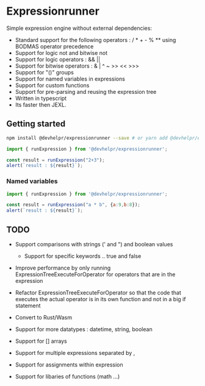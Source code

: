 # Expressionrunner

Simple expression engine without external dependencies:

- Standard support for the following operators : / * + - % ** using BODMAS operator precedence
- Support for logic not and bitwise not
- Support for logic operators : && ||
- Support for bitwise operators : & | ^ ~ >> << >>>
- Support for "()" groups 
- Support for named variables in expressions
- Support for custom functions
- Support for pre-parsing and reusing the expression tree
- Written in typescript
- Its faster then JEXL.

## Getting started

```bash
npm install @devhelpr/expressionrunner --save # or yarn add @devhelpr/expressionrunner
```

```js
import { runExpression } from '@devhelpr/expressionrunner';

const result = runExpression("2+3");
alert(`result : ${result}`);
```

### Named variables

```js
import { runExpression } from '@devhelpr/expressionrunner';

const result = runExpression("a * b", {a:9,b:8});
alert(`result : ${result}`);
```


## TODO

- Support comparisons with strings (' and ") and boolean values
	- Support for specific keywords .. true and false

- Improve performance by only running ExpressionTreeExecuteForOperator for operators that are in the expression
- Refactor ExpressionTreeExecuteForOperator so that the code that executes the actual operator is in its own function and not in a big if statement
- Convert to Rust/Wasm

- Support for more datatypes : datetime, string, boolean
- Support for [] arrays
- Support for multiple expressions separated by ,
- Support for assignments within expression

- Support for libaries of functions (math ...)

